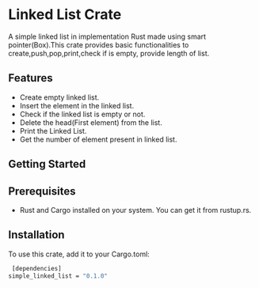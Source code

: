 # Linked List Crate

A simple linked list in implementation Rust made using smart pointer(Box).This crate provides basic functionalities to create,push,pop,print,check if is empty,
provide length of list.


## Features

- Create empty linked list.
- Insert the element in the linked list.
- Check if the linked list is empty or not.
- Delete the head(First element) from the list.
- Print the Linked List.
- Get the number of element present in linked list.

## Getting Started

## Prerequisites

- Rust and Cargo installed on your system. You can get it from rustup.rs.

## Installation

To use this crate, add it to your Cargo.toml:
```bash
 [dependencies]
simple_linked_list = "0.1.0"
```



